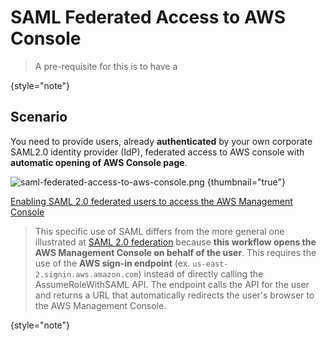 # SAML Federated Access to AWS Console
> A pre-requisite for this is to have a [](SAML-Identity-Provider-in-IAM.md)
> 
{style="note"}

## Scenario
You need to provide users, already **authenticated** by your own corporate SAML2.0 identity provider (IdP), 
federated access to AWS console with **automatic opening of AWS Console page**.

![saml-federated-access-to-aws-console.png](saml-federated-access-to-aws-console.png) {thumbnail="true"}

[Enabling SAML 2.0 federated users to access the AWS Management Console](https://docs.aws.amazon.com/IAM/latest/UserGuide/id_roles_providers_enable-console-saml.html)

> This specific use of SAML differs from the more general one illustrated at
> [SAML 2.0 federation](https://docs.aws.amazon.com/IAM/latest/UserGuide/id_roles_providers_saml.html)
> because **this workflow opens the AWS Management Console on behalf of the user**.
> This requires the use of the **AWS sign-in endpoint**
> (ex. `us-east-2.signin.aws.amazon.com`) instead of directly calling the AssumeRoleWithSAML API.
> The endpoint calls the API for the user and returns a URL that automatically redirects the user's browser to the 
> AWS Management Console.
> 
{style="note"}